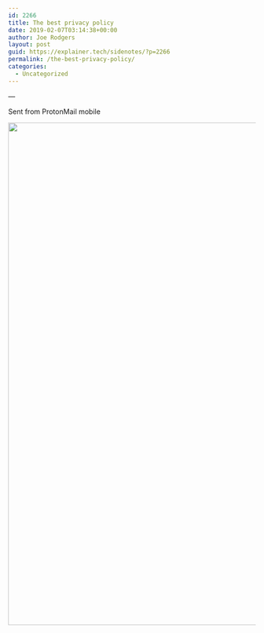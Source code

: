 ```yaml
---
id: 2266
title: The best privacy policy
date: 2019-02-07T03:14:38+00:00
author: Joe Rodgers
layout: post
guid: https://explainer.tech/sidenotes/?p=2266
permalink: /the-best-privacy-policy/
categories:
  - Uncategorized
---
```

&#8212;

Sent from ProtonMail mobile

<a href="https://i1.wp.com/explainer.tech/sidenotes/wp-content/uploads/2019/02/IMG_20190206_211340.jpg?ssl=1" rel="attachment wp-att-2267"><img src="https://i1.wp.com/explainer.tech/sidenotes/wp-content/uploads/2019/02/IMG_20190206_211340.jpg?resize=1024%2C1024&#038;ssl=1" alt="" title="img_20190206_211340-jpg" width="1024" height="1024" class="alignnone size-full wp-image-2267" data-recalc-dims="1" /></a>